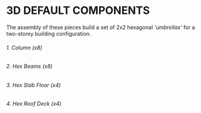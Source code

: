 # 3D DEFAULT COMPONENTS

The assembly of these pieces build a set of 2x2 hexagonal *'umbrellas'* for a two-storey building configuration.

###### 1. Column (x8)
###### 2. Hex Beams (x8)
###### 3. Hex Slab Floor (x4)
###### 4. Hex Roof Deck (x4)